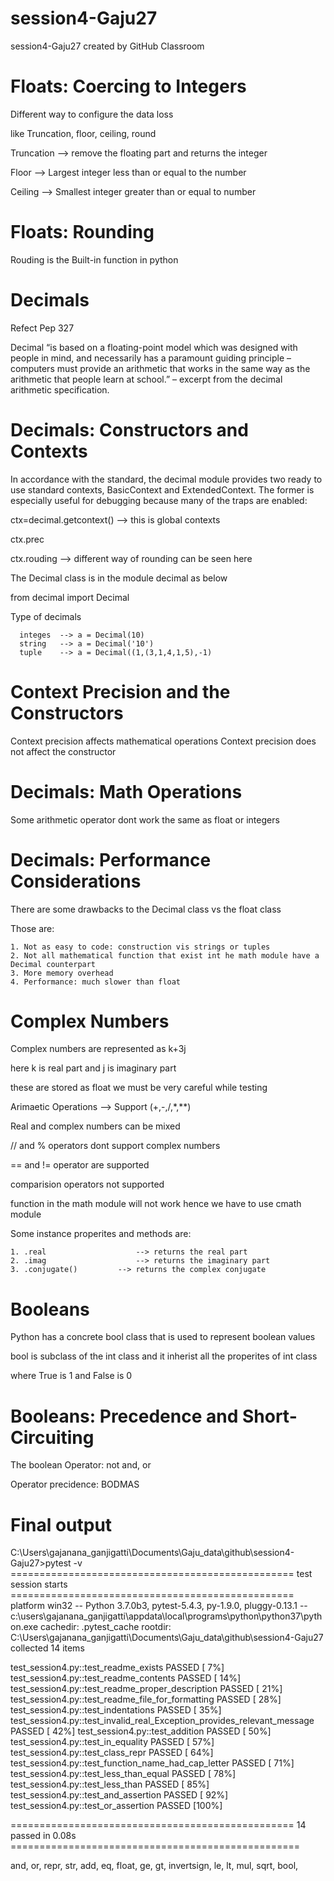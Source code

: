 # session4-Gaju27
session4-Gaju27 created by GitHub Classroom

# Floats: Coercing to Integers
  
  Different way to configure the data loss
  
  like Truncation, floor, ceiling, round
  
  Truncation --> remove the floating part and returns the integer
  
  Floor --> Largest integer less than or equal to the number
  
  Ceiling --> Smallest integer greater than or equal to number
	
# Floats: Rounding
  Rouding is the Built-in function in python
  
# Decimals
  
  Refect Pep 327
  
  Decimal “is based on a floating-point model which was designed with people in mind, and necessarily has a paramount guiding principle – computers must provide an arithmetic that works in the same way as the arithmetic that people learn at school.” – excerpt from the decimal arithmetic specification.
  
# Decimals: Constructors and Contexts
  
  In accordance with the standard, the decimal module provides two ready to use standard contexts, BasicContext and ExtendedContext. The former is especially useful for debugging because many of the traps are enabled:
  
  ctx=decimal.getcontext() --> this is global contexts
  
  ctx.prec
  
  ctx.rouding --> different way of rounding can be seen here
  
  The Decimal class is in the module decimal as below
	
  from decimal import Decimal
	
  Type of decimals
  
	  integes  --> a = Decimal(10)
	  string   --> a = Decimal('10')
	  tuple    --> a = Decimal((1,(3,1,4,1,5),-1)
	  
# Context Precision and the Constructors
  Context precision affects mathematical operations
  Context precision does not affect the constructor  
  
# Decimals: Math Operations
  Some arithmetic operator dont work the same as float or integers
  
  
# Decimals: Performance Considerations
  There are some drawbacks to the Decimal class vs the float class
 
 Those are: 
 
	1. Not as easy to code: construction vis strings or tuples
	2. Not all mathematical function that exist int he math module have a Decimal counterpart
	3. More memory overhead
	4. Performance: much slower than float
	
	
# Complex Numbers
  
  Complex numbers are represented as k+3j 
  
  here k is real part and j is imaginary part
  
  these are stored as float we must be very careful while testing
  
  Arimaetic Operations --> Support (+,-,/,*,**)
  
  Real and complex numbers can be mixed
  
  // and % operators dont support complex numbers
  
  == and != operator are supported
  
  comparision operators not supported
  
  function in the math module will not work hence we have to use cmath module

  Some instance properites and methods are: 
 
  	1. .real 				    --> returns the real part
  	2. .imag 				    --> returns the imaginary part
    3. .conjugate()			--> returns the complex conjugate

	
# Booleans
 
 Python has a concrete bool class that is used to represent boolean values
 
 bool is subclass of the int class and it inherist all the properites of int class
 
 where True is 1 and False is 0

# Booleans: Precedence and Short-Circuiting
  
  The boolean Operator: not and, or
  
  Operator precidence: BODMAS



# Final output

C:\Users\gajanana_ganjigatti\Documents\Gaju_data\github\session4-Gaju27>pytest -v
================================================= test session starts =================================================
platform win32 -- Python 3.7.0b3, pytest-5.4.3, py-1.9.0, pluggy-0.13.1 -- c:\users\gajanana_ganjigatti\appdata\local\programs\python\python37\python.exe
cachedir: .pytest_cache
rootdir: C:\Users\gajanana_ganjigatti\Documents\Gaju_data\github\session4-Gaju27
collected 14 items

test_session4.py::test_readme_exists PASSED                                                                      [  7%]
test_session4.py::test_readme_contents PASSED                                                                    [ 14%]
test_session4.py::test_readme_proper_description PASSED                                                          [ 21%]
test_session4.py::test_readme_file_for_formatting PASSED                                                         [ 28%]
test_session4.py::test_indentations PASSED                                                                       [ 35%]
test_session4.py::test_invalid_real_Exception_provides_relevant_message PASSED                                   [ 42%]
test_session4.py::test_addition PASSED                                                                           [ 50%]
test_session4.py::test_in_equality PASSED                                                                        [ 57%]
test_session4.py::test_class_repr PASSED                                                                         [ 64%]
test_session4.py::test_function_name_had_cap_letter PASSED                                                       [ 71%]
test_session4.py::test_less_than_equal PASSED                                                                    [ 78%]
test_session4.py::test_less_than PASSED                                                                          [ 85%]
test_session4.py::test_and_assertion PASSED                                                                      [ 92%]
test_session4.py::test_or_assertion PASSED                                                                       [100%]

================================================= 14 passed in 0.08s ==================================================



and,
or,
repr,
str,
add,
eq,
float,
ge,
gt,
invertsign,
le,
lt,
mul,
sqrt,
bool,


